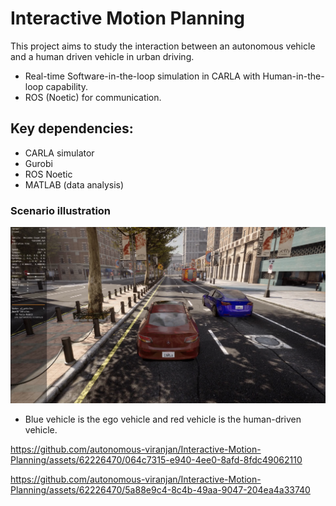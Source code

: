 # Interactive Motion Planning
This project aims to study the interaction between an autonomous vehicle and a human driven vehicle in urban driving.

- Real-time Software-in-the-loop simulation in CARLA with Human-in-the-loop capability.
- ROS (Noetic) for communication.

## Key dependencies:
- CARLA simulator
- Gurobi
- ROS Noetic
- MATLAB (data analysis)

### Scenario illustration
![alt text](https://github.com/autonomous-viranjan/Interactive-Motion-Planning/blob/main/scenario.png)

- Blue vehicle is the ego vehicle and red vehicle is the human-driven vehicle.


https://github.com/autonomous-viranjan/Interactive-Motion-Planning/assets/62226470/064c7315-e940-4ee0-8afd-8fdc49062110

https://github.com/autonomous-viranjan/Interactive-Motion-Planning/assets/62226470/5a88e9c4-8c4b-49aa-9047-204ea4a33740
